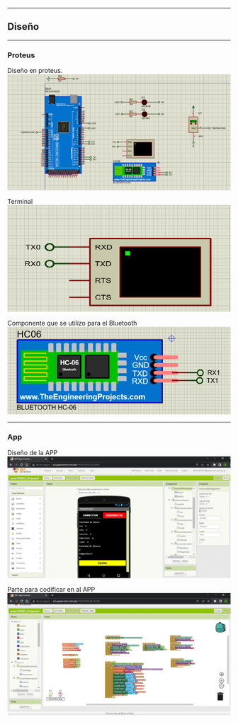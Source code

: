 _____

## Diseño
_____
### Proteus
Diseño en proteus.
![mg1](img/1.png)

Terminal
![mg2](img/2.png)

Componente que se utilizo para el Bluetooth
![mg3](img/3.png)

____
### App

Diseño de la APP
![app1](img/app/Dising.png)

Parte para codificar en al APP
![app1](img/app/design.png)